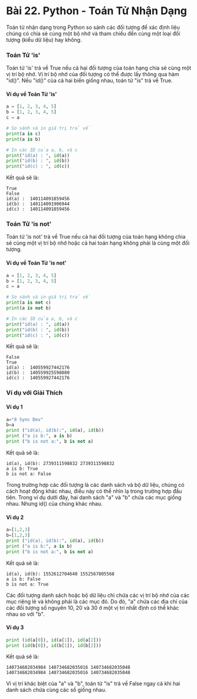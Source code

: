 # Bài 22. Python - Toán Tử Nhận Dạng

Toán tử nhận dạng trong Python so sánh các đối tượng để xác định liệu chúng có chia sẻ cùng một bộ nhớ và tham chiếu đến cùng một loại đối tượng (kiểu dữ liệu) hay không.

### Toán Tử 'is'

Toán tử 'is' trả về True nếu cả hai đối tượng của toán hạng chia sẻ cùng một vị trí bộ nhớ. Vị trí bộ nhớ của đối tượng có thể được lấy thông qua hàm "id()". Nếu "id()" của cả hai biến giống nhau, toán tử "is" trả về True.

#### Ví dụ về Toán Tử 'is'

```python
a = [1, 2, 3, 4, 5]
b = [1, 2, 3, 4, 5]
c = a

# So sánh và in giá trị trả về
print(a is c)
print(a is b)

# In các ID của a, b, và c
print("id(a) : ", id(a))
print("id(b) : ", id(b))
print("id(c) : ", id(c))
```

Kết quả sẽ là:

```
True
False
id(a) :  140114091859456
id(b) :  140114091906944
id(c) :  140114091859456
```

### Toán Tử 'is not'

Toán tử 'is not' trả về True nếu cả hai đối tượng của toán hạng không chia sẻ cùng một vị trí bộ nhớ hoặc cả hai toán hạng không phải là cùng một đối tượng.

#### Ví dụ về Toán Tử 'is not'

```python
a = [1, 2, 3, 4, 5]
b = [1, 2, 3, 4, 5]
c = a

# So sánh và in giá trị trả về
print(a is not c)
print(a is not b)

# In các ID của a, b, và c
print("id(a) : ", id(a))
print("id(b) : ", id(b))
print("id(c) : ", id(c))
```

Kết quả sẽ là:

```
False
True
id(a) :  140559927442176
id(b) :  140559925598080
id(c) :  140559927442176
```

### Ví dụ với Giải Thích

#### Ví dụ 1

```python
a="8 Sync Dev"
b=a
print ("id(a), id(b):", id(a), id(b))
print ("a is b:", a is b)
print ("b is not a:", b is not a)
```

Kết quả sẽ là:

```
id(a), id(b): 2739311598832 2739311598832
a is b: True
b is not a: False
```

Trong trường hợp các đối tượng là các danh sách và bộ dữ liệu, chúng có cách hoạt động khác nhau, điều này có thể nhìn lạ trong trường hợp đầu tiên. Trong ví dụ dưới đây, hai danh sách "a" và "b" chứa các mục giống nhau. Nhưng id() của chúng khác nhau.

#### Ví dụ 2

```python
a=[1,2,3]
b=[1,2,3]
print ("id(a), id(b):", id(a), id(b))
print ("a is b:", a is b)
print ("b is not a:", b is not a)
```

Kết quả sẽ là:

```
id(a), id(b): 1552612704640 1552567805568
a is b: False
b is not a: True
```

Các đối tượng danh sách hoặc bộ dữ liệu chỉ chứa các vị trí bộ nhớ của các mục riêng lẻ và không phải là các mục đó. Do đó, "a" chứa các địa chỉ của các đối tượng số nguyên 10, 20 và 30 ở một vị trí nhất định có thể khác nhau so với "b".

#### Ví dụ 3

```python
print (id(a[0]), id(a[1]), id(a[2]))
print (id(b[0]), id(b[1]), id(b[2]))
```

Kết quả sẽ là:

```
140734682034984 140734682035016 140734682035048
140734682034984 140734682035016 140734682035048
```

Vì vị trí khác biệt của "a" và "b", toán tử "is" trả về False ngay cả khi hai danh sách chứa cùng các số giống nhau.